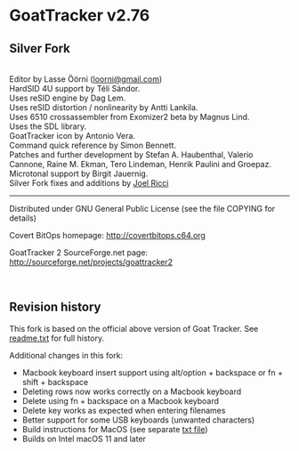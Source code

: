 # GoatTracker v2.76
## Silver Fork 
\
Editor by Lasse Öörni (loorni@gmail.com)  
HardSID 4U support by Téli Sándor.  
Uses reSID engine by Dag Lem.  
Uses reSID distortion / nonlinearity by Antti Lankila.  
Uses 6510 crossassembler from Exomizer2 beta by Magnus Lind.  
Uses the SDL library.  
GoatTracker icon by Antonio Vera.  
Command quick reference by Simon Bennett.  
Patches and further development by Stefan A. Haubenthal, Valerio Cannone, Raine M. Ekman,
Tero Lindeman, Henrik Paulini and Groepaz.  
Microtonal support by Birgit Jauernig.  
Silver Fork fixes and additions by [Joel Ricci](https://github.com/joelricci)

---
Distributed under GNU General Public License
(see the file COPYING for details)  

Covert BitOps homepage:
http://covertbitops.c64.org  

GoatTracker 2 SourceForge.net page:
http://sourceforge.net/projects/goattracker2  

<br>

## Revision history

This fork is based on the official above version of Goat Tracker. See [readme.txt](../readme.txt) for full history.

Additional changes in this fork:

- Macbook keyboard insert support using alt/option + backspace or fn + shift + backspace
- Deleting rows now works correctly on a Macbook keyboard
- Delete using fn + backspace on a Macbook keyboard
- Delete key works as expected when entering filenames
- Better support for some USB keyboards (unwanted characters)
- Build instructions for MacOS (see separate [txt file](../build_instructions_macos.txt))
- Builds on Intel macOS 11 and later
